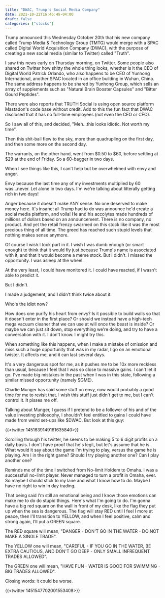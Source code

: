 ```yaml
---
title: "DWAC, Trump's Social Media Company"
date: 2021-10-22T16:46:49-04:00
draft: false
categories: ["stocks"]
---
```


Trump announced this Wednesday October 20th that his new company called Trump Media & Technology Group (TMTG) would merge with a SPAC called Digital World Acquisition Company (DWAC), with the purpose of creating a new social media (similar to Twitter) called "Truth".

I saw this news early on Thursday morning, on Twitter. Some people also shared on Twitter how shitty the whole thing looks, whether is it the CEO of Digital World Patrick Orlando, who also happens to be CEO of Yunhong International, another SPAC located in an office building in Wuhan, China. The same address happens to be shared by Yunhong Group, which sells an array of supplements such as "Natural Brain Booster Capsules" and "Bitter Gourd Peptides".

There were also reports that TRUTH Social is using open source platform Mastadon's code base without credit. Add to this the fun fact that DWAC disclosed that it has no full-time employees (not even the CEO or CFO).

So I saw all of this, and decided, "Meh...this looks idiotic. Not worth my time".

Then this shit-ball flew to the sky, more than quadrupling on the first day, and then some more on the second day.

The warrants, on the other hand, went from $0.50 to $60, before settling at $29 at the end of Friday. So a 60-bagger in two days.

When I see things like this, I can't help but be overwhelmed with envy and anger.

Envy because the last time any of my investments multiplied by 60 was...never. Let alone in two days. I'm we're talking about litterally getting rich in two days!

Anger because it doesn't make ANY sense. No one deserved to make money here. It's insane: all Trump had to do was announce he'd create a social media platform, and voila! He and his accolytes made hundreds of millions of dollars based on an announcement. There is no company, no product. And yet the retail frenzy swarmed on this stock like it was the most precious thing of all time. The greed has reached such stupid levels that nothing makes sense anymore.

Of course I wish I took part in it. I wish I was dumb enough (or smart enough) to think that it would fly just because Trump's name is associated with it, and that it would become a meme stock. But I didn't. I missed the opportunity. I was asleep at the wheel. 

At the very least, I could have monitored it. I could have reacted, if I wasn't able to predict it. 

But I didn't. 

I made a judgement, and I didn't think twice about it.

Who's the idiot now?

How does one purify his heart from envy? Is it possible to build walls so that it doesn't enter in the first place? Or should we instead have a high-tech mega vacuum cleaner that we can use at will once the beast is inside? Or maybe we can just sit down, stop everything we're doing, and try to have a conversation with it. I don't know. I might try this.

When something like this happens, when I make a mistake of omission and miss such a huge opportunity that was in my radar, I go on an emotional twister. It affects me, and it can last several days. 

It's a very dangerous spot for me, as it pushes me to be 10x more reckless than usual, because I feel that I was so close to massive gains. I can't let it go. I've made big mistakes in the past when I was in this state, following a similar missed opportunity (namely $GME). 

Charlie Munger has said some stuff on envy, now would probably a good time for me to revisit that. I wish this stuff just didn't get to me, but I can't control it. It pisses me off. 

Talking about Munger, I guess if I pretend to be a follower of his and of the value investing philosophy, I shouldn't feel entitled to gains I could have made from weird set-ups like $DWAC. But look at this guy:

{{<twitter 1451639149161635840>}}

Scrolling through his twitter, he seems to be making 5 to 6 digit profits on a daily basis. I don't have proof that he's legit, but let's assume that he is. What would it say about the game I'm trying to play, versus the game he is playing. Am I in the right game? Should I try playing another one? Can I play another one?

Reminds me of the time I switched from No-limit Holdem to Omaha. I was a successfull no-limit player. Never managed to turn a profit in Omaha, ever. So maybe I should stick to my lane and what I know how to do. Maybe I have no right to win in day trading. 

That being said I'm still an emotional being and I know those emotions can make me to do do stupid things. Here's what I'm going to do. I'm gonna have a big red square on the wall in front of my desk, like the flag they put up when the sea is dangerous. The flag will stay RED until I feel I more at peace, then I'll transition to YELLOW, and when I feel positive, calm and strong again, I'll put a GREEN square. 

The RED square will mean, "DANGER - DON'T GO IN THE WATER - DO NOT MAKE A SINGLE TRADE". 

The YELLOW one will mean, "CAREFUL - IF YOU GO IN THE WATER, BE EXTRA CAUTIOUS, AND DON'T GO DEEP - ONLY SMALL INFREQUENT TRADES ALLOWED".

The GREEN one will mean, "HAVE FUN - WATER IS GOOD FOR SWIMMING - BIG TRADES ALLOWED".

Closing words: it could be worse.

{{<twitter 1451547702001553408>}}